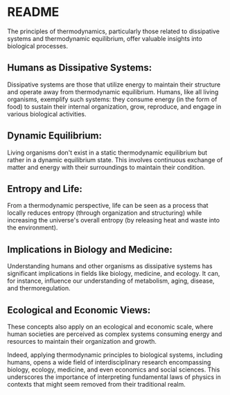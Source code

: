# README

The principles of thermodynamics, particularly those related to dissipative systems and thermodynamic equilibrium, offer valuable insights into biological processes.

## Humans as Dissipative Systems:
Dissipative systems are those that utilize energy to maintain their structure and operate away from thermodynamic equilibrium. Humans, like all living organisms, exemplify            such systems: they consume energy (in the form of food) to sustain their internal organization, grow, reproduce, and engage in various biological activities.

## Dynamic Equilibrium:
Living organisms don't exist in a static thermodynamic equilibrium but rather in a dynamic equilibrium state. This involves continuous exchange of matter and energy with their surroundings to maintain their condition.

## Entropy and Life:
From a thermodynamic perspective, life can be seen as a process that locally reduces entropy (through organization and structuring) while increasing the universe's overall entropy (by releasing heat and waste into the environment).

## Implications in Biology and Medicine:
Understanding humans and other organisms as dissipative systems has significant implications in fields like biology, medicine, and ecology. It can, for instance, influence our understanding of metabolism, aging, disease, and thermoregulation.

## Ecological and Economic Views:
These concepts also apply on an ecological and economic scale, where human societies are perceived as complex systems consuming energy and resources to maintain their organization and growth.

Indeed, applying thermodynamic principles to biological systems, including humans, opens a wide field of interdisciplinary research encompassing biology, ecology, medicine, and even economics and social sciences. This underscores the importance of interpreting fundamental laws of physics in contexts that might seem removed from their traditional realm.




